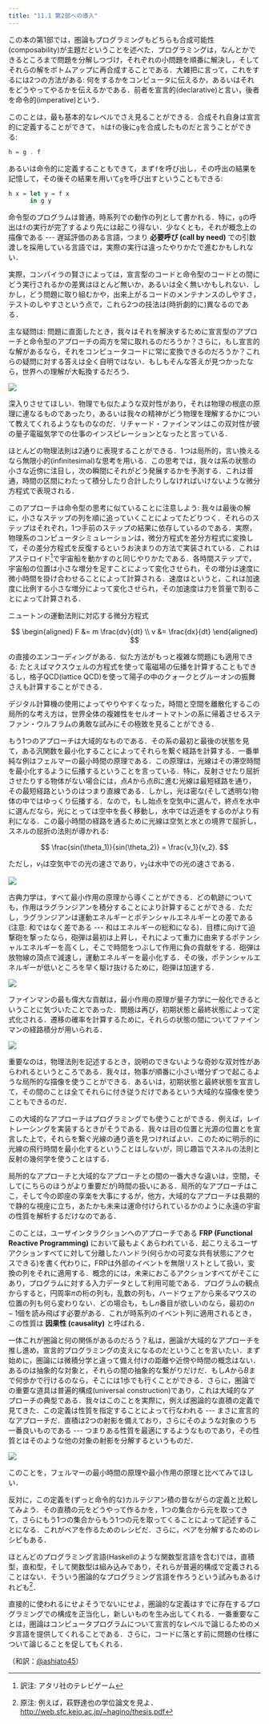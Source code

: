 ```yaml
---
title: "11.1 第2部への導入"
---
```


この本の第1部では，圏論もプログラミングもどちらも合成可能性(composability)が主題だということを述べた．プログラミングは，なんとかできるところまで問題を分解しつづけ，それぞれの小問題を順番に解決し，そしてそれらの解をボトムアップに再合成することである．大雑把に言って，これをするには2つの方法がある: 何をするかをコンピュータに伝えるか，あるいはそれをどうやってやるかを伝えるかである．前者を宣言的(declarative)と言い，後者を命令的(imperative)という．

このことは，最も基本的なレベルでさえ見ることができる．合成それ自身は宣言的に定義することができて， `h`は`f`の後に`g`を合成したものだと言うことができる:
```haskell
h = g . f
```
あるいは命令的に定義することもできて，まず`f`を呼び出し，その呼出の結果を記憶して，その後その結果を用いて`g`を呼び出すということもできる:
```haskell
h x = let y = f x
      in g y
```
命令型のプログラムは普通，時系列での動作の列として書かれる．特に，`g`の呼出は`f`の実行が完了するより先には起こり得ない．少なくとも，それが概念上の描像である --- 遅延評価のある言語，つまり **必要呼び (call by need)** での引数渡しを採用している言語では，実際の実行は違ったやりかたで進むかもしれない．

実際，コンパイラの賢さによっては，宣言型のコードと命令型のコードとの間にどう実行されるかの差異はほとんど無いか，あるいは全く無いかもしれない．しかし，どう問題に取り組むかや，出来上がるコードのメンテナンスのしやすさ，テストのしやすさという点で，これら2つの技法は(時折劇的に)異なるのである．

主な疑問は: 問題に直面したとき，我々はそれを解決するために宣言型のアプローチと命令型のアプローチの両方を常に取れるのだろうか？さらに，もし宣言的な解があるなら，それをコンピュータコードに常に変換できるのだろうか？これらの疑問に対する答えは全く自明ではない．もしもそんな答えが見つかったなら，世界への理解が大転換するだろう．

![](https://storage.googleapis.com/zenn-user-upload/xp3fkqgfsb5jdtvdt4ky9vbm915n)

深入りさせてほしい．物理でも似たような双対性があり，それは物理の根底の原理に連なるものであったり，あるいは我々の精神がどう物理を理解するかについて教えてくれるようなものなのだ．リチャード・ファインマンはこの双対性が彼の量子電磁気学での仕事のインスピレーションとなったと言っている．

ほとんどの物理法則は2通りに表現することができる．1つは局所的，言い換えるなら無限小的(infinitesimal)な思考を用いる．この思考では，我々は系の状態の小さな近傍に注目し，次の瞬間にそれがどう発展するかを予測する．これは普通，時間の区間にわたって積分したり合計したりしなければいけないような微分方程式で表現される．

このアプローチは命令型の思考に似ていることに注意しよう: 我々は最後の解に，小さなステップの列を順に追っていくことによってたどりつく．それらのステップはそれぞれ，1つ手前のステップの結果に依存しているのである．実際，物理系のコンピュータシミュレーションは，微分方程式を差分方程式に変換して，その差分方程式を反復するというお決まりの方法で実装されている．これはアステロイド[^1]で宇宙船を動かすのと同じやりかたである．各時間ステップで，宇宙船の位置は小さな増分を足すことによって変化させられ，その増分は速度に微小時間を掛け合わせることによって計算される．速度はというと，これは加速度に比例する小さな増分によって変化させられ，その加速度は力を質量で割ることによって計算される．

ニュートンの運動法則に対応する微分方程式

$$
\begin{aligned}
F &= m \frac{dv}{dt} \\
v &= \frac{dx}{dt}
\end{aligned}
$$

の直接のエンコーディングがある．似た方法がもっと複雑な問題にも適用できる: たとえばマクスウェルの方程式を使って電磁場の伝播を計算することもできるし，格子QCD(lattice QCD)を使って陽子の中のクォークとグルーオンの振舞さえも計算することができる．

デジタル計算機の使用によってやりやすくなった，時間と空間を離散化するこの局所的な考え方は，世界全体の複雑性をセルオートマトンの系に帰着させるステファン・ウルフラムの勇敢な試みにその極致を見ることができる．

もう1つのアプローチは大域的なものである．その系の最初と最後の状態を見て，ある汎関数を最小化することによってそれらを繋ぐ経路を計算する．一番単純な例はフェルマーの最小時間の原理である．この原理は，光線はその滞空時間を最小化するように伝播するということを言っている．特に，反射させたり屈折させたりする物体がない場合には，点$A$から点$B$に進む光線は最短経路を通り，その最短経路というのはつまり直線である．しかし，光は密な(そして透明な)物体の中ではゆっくり伝播する．なので，もし始点を空気中に選んで，終点を水中に選んだなら，光にとっては空中を長く移動し，水中では近道をするのがより有利になる．この最小時間の経路を通るために光線は空気と水との境界で屈折し，スネルの屈折の法則が導かれる:

$$
\frac{sin(\theta_1)}{sin(\theta_2)} = \frac{v_1}{v_2}.
$$

ただし，$v_1$は空気中での光の速さであり，$v_2$は水中での光の速さである．

![](https://storage.googleapis.com/zenn-user-upload/78s9tf2eogsvn2cd369425fzdyc6)

古典力学は，すべて最小作用の原理から導くことができる．どの軌跡についても，作用はラグランジアンを積分することにより計算することができる．ただし，ラグランジアンは運動エネルギーとポテンシャルエネルギーとの差である(注意: 和ではなく差である --- 和はエネルギーの総和になる)．目標に向けて迫撃砲を撃ったなら，砲弾は最初は上昇し，それによって重力に由来するポテンシャルエネルギーを高くし，そこで時間をつぶして作用に負の貢献をする．砲弾は放物線の頂点で減速し，運動エネルギーを最小化する．その後，ポテンシャルエネルギーが低いところを早く駆け抜けるために，砲弾は加速する．

![](https://storage.googleapis.com/zenn-user-upload/g4v028502l5yvozva81j1svz3h49)

ファインマンの最も偉大な貢献は，最小作用の原理が量子力学に一般化できるということに気づいたことであった．問題は再び，初期状態と最終状態によって定式化される．遷移の確率を計算するために，それらの状態の間についてファインマンの経路積分が用いられる．

![](https://storage.googleapis.com/zenn-user-upload/33zpjrnx2qf2v74f4v8vrh63fjbs)

重要なのは，物理法則を記述するとき，説明のできないような奇妙な双対性があらわれるというところである．我々は，物事が順番に小さい増分ずつで起こるような局所的な描像を使うことができる．あるいは，初期状態と最終状態を宣言して，その間のことは全てそれらに付き従うだけであるという大域的な描像を使うこともできるのだ．

この大域的なアプローチはプログラミングでも使うことができる．例えば，レイトレーシングを実装するときがそうである．我々は目の位置と光源の位置とを宣言した上で，それらを繋ぐ光線の通り道を見つければよい．このために明示的に光線の飛行時間を最小化するということはしないが，同じ趣旨でスネルの法則と反射の幾何学を使うことはする．

局所的なアプローチと大域的なアプローチとの間の一番大きな違いは，空間，そして(こちらのほうがより重要だが)時間の扱いにある．局所的なアプローチはここ，そして今の即座の享楽を大事にするが，他方，大域的なアプローチは長期的で静的な視座に立ち，あたかも未来は運命付けられているかのように永遠の宇宙の性質を解析するだけなのである．

このことは，ユーザインタラクションへのアプローチである **FRP (Functional Reactive Programming)** において最もよくあらわれている．起こりえるユーザアクションすべてに対して分離したハンドラ(何らかの可変な共有状態にアクセスできる)を書く代わりに，FRPは外部のイベントを無限リストとして扱い，変換の列をそれに適用する．概念的には，未来におこるアクションすべてがそこにあり，プログラムに対する入力データとして利用可能である．プログラムの観点からすると，円周率$\pi$の桁の列も，乱数の列も，ハードウェアから来るマウスの位置の列も何ら変わりない．どの場合も，もし$n$番目が欲しいのなら，最初の$n-1$個を読み飛ばす必要がある．これが時系列のイベント列に適用されるとき，この性質は **因果性 (causality)** と呼ばれる．

一体これが圏論と何の関係があるのだろう？私は，圏論が大域的なアプローチを推し進め，宣言的プログラミングの支えになるのだということを言いたい．まず始めに，圏論には微積分学と違って備え付けの距離や近傍や時間の概念はない．あるのは抽象的な対象と，それらの間の抽象的な繋がりだけだ．もし$A$から$B$まで何歩かで行けるのなら，そこには1歩でも行くことができる．さらに，圏論での重要な道具は普遍的構成(universal construction)であり，これは大域的なアプローチの典型である．我々はこのことを実際に，例えば圏論的な直積の定義で見てきた．この定義は性質を指定することによって行なわれる --- まさに宣言的なアプローチだ．直積は2つの射影を備えており，さらにそのような対象のうち一番良いものである --- つまりある性質を最適にするようなものであり，その性質とはそのような他の対象の射影を分解するというものだ．


![](https://storage.googleapis.com/zenn-user-upload/huo7oexpgcrw06q7kksrjfnbt5yj)

このことを，フェルマーの最小時間の原理や最小作用の原理と比べてみてほしい．

反対に，この定義を(ずっと命令的な)カルテジアン積の昔ながらの定義と比較してみよう．その直積の元をどうやって作るかを，1つの集合から元を取ってきて，さらにもう1つの集合からもう1つの元を取ってくることによって記述することになる．これがペアを作るためのレシピだ．さらに，ペアを分解するためのレシピもある．

ほとんどのプログラミング言語(Haskellのような関数型言語を含む)では，直積型，直和型，そして関数型は組み込みであり，それらが普遍的構成で定義されることはない．そういう圏論的なプログラミング言語を作ろうという試みもあるけれども[^2]．

直接的に使われるにせよそうでないにせよ，圏論的な定義はすでに存在するプログラミングでの構成を正当化し，新しいものを生み出してくれる．一番重要なことは，圏論はコンピュータプログラムについて宣言的なレベルで論じるためのメタ言語を提供してくれることである．さらに，コードに落とす前に問題の仕様について論じることを促してもくれる．

[^1]: 訳注: アタリ社のテレビゲーム
[^2]: 原注: 例えば，萩野達也の学位論文を見よ． http://web.sfc.keio.ac.jp/~hagino/thesis.pdf

（和訳：[@ashiato45](https://twitter.com/ashiato45)）
